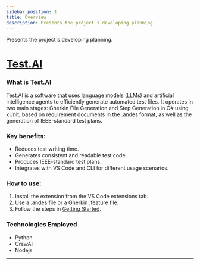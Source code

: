 ```yaml
---
sidebar_position: 1
title: Overview
description: Presents the project`s developing planning.
---
```


Presents the project`s developing planning.

# [Test.AI](https://marketplace.visualstudio.com/items?itemName=GabrieldePaulaBrunetti.test-ai)

### What is Test.AI
Test.AI is a software that uses language models (LLMs) and artificial intelligence agents to efficiently generate automated test files. It operates in two main stages: Gherkin File Generation and Step Generation in C# using xUnit, based on requirement documents in the .andes format, as well as the generation of IEEE-standard test plans.

### Key benefits:
- Reduces test writing time.
- Generates consistent and readable test code.
- Produces IEEE-standard test plans.
- Integrates with VS Code and CLI for different usage scenarios.

### How to use:
1. Install the extension from the VS Code extensions tab.
2. Use a .andes file or a Gherkin .feature file.
3. Follow the steps in [Getting Started](./testai.md).

### Technologies Employed
- Python
- CrewAI
- Nodejs

---



